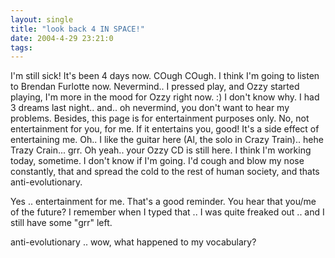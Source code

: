 ```yaml
---
layout: single
title: "look back 4 IN SPACE!"
date: 2004-4-29 23:21:0
tags: 
---
```


>
I'm still sick! It's been 4 days now. COugh COugh. I think I'm going to listen to Brendan Furlotte now. Nevermind.. I pressed play, and Ozzy started playing, I'm more in the mood for Ozzy right now. :) I don't know why. I had 3 dreams last night.. and.. oh nevermind, you don't want to hear my problems. Besides, this page is for entertainment purposes only. No, not entertainment for you, for me. If it entertains you, good! It's a side effect of entertaining me. Oh.. I like the guitar here (Al, the solo in Crazy Train).. hehe Trazy Crain... grr. Oh yeah.. your Ozzy CD is still here. I think I'm working today, sometime. I don't know if I'm going. I'd cough and blow my nose constantly, that and spread the cold to the rest of human society, and thats anti-evolutionary.




Yes .. entertainment for me. That's a good reminder. You hear that you/me of the future? I remember when I typed that .. I was quite freaked out .. and I still have some "grr" left.

anti-evolutionary .. wow, what happened to my vocabulary?

